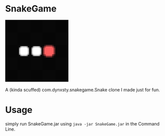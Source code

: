 # SnakeGame

![SnakeGameIcon](src/main/resources/images/snakegameicon.png)

A (kinda scuffed) com.dynxsty.snakegame.Snake clone I made just for fun. 

# Usage 
simply run SnakeGame.jar using ``java -jar SnakeGame.jar`` in the Command Line.
